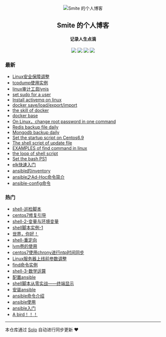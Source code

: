 <p align="center"><img alt="Smite 的个人博客" src="https://static.b3log.org/images/brand/solo-32.png"></p><h2 align="center">
Smite 的个人博客
</h2>

<h4 align="center">记录人生点滴</h4>
<p align="center"><a title="Smite 的个人博客" target="_blank" href="https://github.com/SmiteLi/solo-blog"><img src="https://img.shields.io/github/last-commit/SmiteLi/solo-blog.svg?style=flat-square&color=FF9900"></a>
<a title="GitHub repo size in bytes" target="_blank" href="https://github.com/SmiteLi/solo-blog"><img src="https://img.shields.io/github/repo-size/SmiteLi/solo-blog.svg?style=flat-square"></a>
<a title="Solo Version" target="_blank" href="https://github.com/b3log/solo/releases"><img src="https://img.shields.io/badge/solo-3.6.5-f1e05a.svg?style=flat-square&color=blueviolet"></a>
<a title="Hits" target="_blank" href="https://github.com/b3log/hits"><img src="https://hits.b3log.org/SmiteLi/solo-blog.svg"></a></p>

### 最新

* [Linux安全保障调整](https://smite.site/articles/2019/09/21/1569037816233.html)
* [tcpdump使用实例](https://smite.site/articles/2019/09/20/1568976053479.html)
* [linux审计工具lynis](https://smite.site/articles/2019/09/20/1568948341218.html)
* [set sudo for a user](https://smite.site/articles/2019/09/19/1568900626840.html)
* [Install activemq on linux](https://smite.site/articles/2019/09/18/1568787655839.html)
* [docker save/load/export/import](https://smite.site/articles/2019/09/16/1568627164223.html)
* [the skill of docker](https://smite.site/articles/2019/09/16/1568616618160.html)
* [docker base](https://smite.site/articles/2019/09/16/1568615119140.html)
* [On Linux，change root password in one command](https://smite.site/articles/2019/09/12/1568273318782.html)
* [Redis backup file daily](https://smite.site/articles/2019/09/12/1568255347994.html)
* [Mongodb backup daily](https://smite.site/articles/2019/09/11/1568187187538.html)
* [Set the startup script on Centos6.9](https://smite.site/articles/2019/09/10/1568087831690.html)
* [The shell script of update file](https://smite.site/articles/2019/09/09/1568034492008.html)
* [EXAMPLES of find command in linux](https://smite.site/articles/2019/09/08/1567951229098.html)
* [the loop of shell script](https://smite.site/articles/2019/09/05/1567674411515.html)
* [Set the bash PS1](https://smite.site/articles/2019/09/05/1567672512586.html)
* [elk快速入门](https://smite.site/articles/2019/09/04/1567578582388.html)
* [ansible的inventory](https://smite.site/articles/2019/09/02/1567415545793.html)
* [ansible之Ad-Hoc命令简介](https://smite.site/articles/2019/09/02/1567408897272.html)
* [ansible-config命令](https://smite.site/articles/2019/09/02/1567408812395.html)

### 热门

* [shell-巡检脚本](https://smite.site/articles/2019/07/19/1563519431599.html)
* [centos7修复引导](https://smite.site/articles/2019/06/11/1560227801329.html)
* [shell-2-变量与环境变量](https://smite.site/articles/2019/07/20/1563601922040.html)
* [shell脚本实例-1](https://smite.site/articles/2019/06/11/1560246472451.html)
* [世界，你好！](https://smite.site/hello-solo)
* [shell-重定向](https://smite.site/articles/2019/07/20/1563616493883.html)
* [lvm卷的使用](https://smite.site/articles/2019/07/22/1563798784406.html)
* [centos7使用chrony进行ntp时间同步](https://smite.site/articles/2019/06/12/1560329546479.html)
* [Linux服务器上线前参数调整](https://smite.site/articles/2019/08/31/1567254500496.html)
* [find命令实例](https://smite.site/articles/2019/08/31/1567210719944.html)
* [shell-3-数学运算](https://smite.site/articles/2019/07/20/1563615184000.html)
* [配置ansible](https://smite.site/articles/2019/09/02/1567406823399.html)
* [shell脚本从零实战——终端显示](https://smite.site/articles/2019/07/16/1563287012292.html)
* [安装ansible](https://smite.site/articles/2019/09/02/1567406217520.html)
* [ansible命令介绍](https://smite.site/articles/2019/09/02/1567408516348.html)
* [ansible使用](https://smite.site/articles/2019/09/02/1567383979702.html)
* [ansible入门](https://smite.site/articles/2019/09/02/1567408258989.html)
* [A bird！！！](https://smite.site/articles/2019/06/10/1560176729708.html)



---

本仓库通过 [Solo](https://github.com/b3log/solo) 自动进行同步更新 ❤️ 